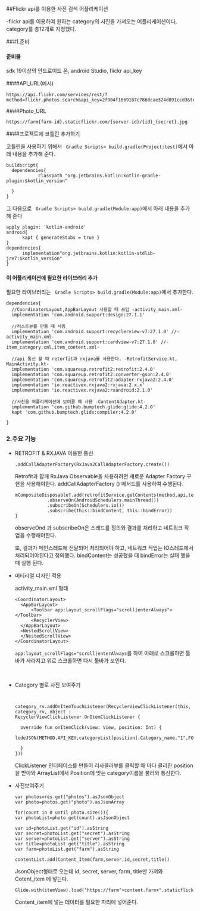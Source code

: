 ##Flickr api를 이용한 사진 검색 어플리케이션



-flickr api를 이용하여 원하는 category의 사진을 가져오는 어플리케이션이다, category를 총12개로 지정했다.



###1.준비

#### 준비물

 sdk 19이상의 안드로이드 폰, android Studio, flickr api_key



####API_URL(예시)

``` 
https://api.flickr.com/services/rest/?method=flickr.photos.search&api_key=2f904f1669187c7860cae324d891ccd3&text=apple&page=2&per_page=10&format=json&nojsoncallback=1
```



####Photo_URL

```
https://farm{farm-id}.staticflickr.com/{server-id}/{id}_{secret}.jpg
```



####프로젝트에 코틀린 추가하기

코틀린을 사용하기 위해서 ``` Gradle Scripts> build.gradle(Project:test)```에서 아래 내용을 추가해 준다.

```
buildscript{
  dependencies{
            classpath "org.jetbrains.kotlin:kotlin-gradle-plugin:$kotlin_version"
			
  }
}
```

그 다음으로 ``` Gradle Scripts> build.gradle(Module:app)```에서 아래 내용을 추가해 준다

```
apply plugin: 'kotlin-android'
android{
      kapt { generateStubs = true }
}
dependencies{
      implementation"org.jetbrains.kotlin:kotlin-stdlib-jre7:$kotlin_version"
}
```



#### 이 어플리케이션에 필요한 라이브러리 추가

필요한 라이브러리는 ``` Gradle Scripts> build.gradle(Module:app)```에서 추가한다.

```
dependencies{
  //CoordinatorLayout,AppBarLayout 사용할 때 쓰임 -activity_main.xml-
  implementation 'com.android.support:design:27.1.1'
  
  //리스트뷰를 만들 때 사용
  implementation 'com.android.support:recyclerview-v7:27.1.0' //-activity_main.xml-
  implementation 'com.android.support:cardview-v7:27.1.0' //-item_category.xml,item_content.xml-
  
  //api 통신 할 때 retorfit과 rxjava를 사용한다. -RetrofitService.kt, MainActivity.kt-
  implementation 'com.squareup.retrofit2:retrofit:2.4.0'
  implementation 'com.squareup.retrofit2:converter-gson:2.4.0'
  implementation 'com.squareup.retrofit2:adapter-rxjava2:2.4.0'
  implementation 'io.reactivex.rxjava2:rxjava:2.x.x'
  implementation 'io.reactivex.rxjava2:rxandroid:2.1.0'
  
  //사진을 어플리케이션에 보여줄 때 사용 -ContentAdapter.kt-
  implementation 'com.github.bumptech.glide:glide:4.2.0'
  kapt 'com.github.bumptech.glide:compiler:4.2.0'
 
}
```



### 2.주요 기능

+ RETROFIT &  RXJAVA  이용한 통신

  ```
  .addCallAdapterFactory(RxJava2CallAdapterFactory.create())
  ```

  Retrofit과 함께 RxJava Observable을 사용하려면 새로운 Adapter Factory 구현을 사용해야한다. addCallAdapterFactory () 메서드를 사용하여 수행된다.

  ```
  mCompositeDisposable?.add(retrofitService.getContents(method,api,text,page,format,callback,per_page)
              .observeOn(AndroidSchedulers.mainThread())
              .subscribeOn(Schedulers.io())
              .subscribe(this::bindContent, this::bindError))
  }
  ```

  observeOnd 과 subscribeOn은 스레드를 정의와 결과를 처리하고 네트워크 작업을 수행해야한다.

  또, 결과가 메인스레드에 전달되어 처리되어야 하고, 네트워크 작업는 IO스레드에서 처리되어야된다고 정의했다.  bindContent는 성공했을 때 bindError는 실패 했을 때 실행 된다.

+ 머티리얼 디자인 적용 

  activity_main.xml 형태

  ```
  <CoordinatorLayout>
  	<AppBarLayout>
  		<Toolbar app:layout_scrollFlags="scroll|enterAlways"></Toolbar>
  		<RecyclerView>
  	</AppBarLayout>
  	<NestedScrollView>
  	</NestedScrollView>
  </CoordinatorLayout>
  ```

   ```app:layout_scrollFlags="scroll|enterAlways```를 하여 아래로 스크롤하면 툴바가 사라지고 위로 스크롤하면 다시 툴바가 보인다.

  ​

+ Category 별로 사진 보여주기 

  ```
          
          
  category_rv.addOnItemTouchListener(RecyclerViewClickListener(this, category_rv, object :
  RecyclerViewClickListener.OnItemClickListener {

  	override fun onItemClick(view: View, position: Int) {
  				        		      				        		     lodeJSON(METHOD,API_KEY,categoryList[position].Category_name,"1",FORMAT,"1","10")

  	}
  }))
  ```

  ClickListener 인터페이스를 만들어 리사클러뷰를 클릭할 때 마다 클리한 position을 받아와 ArrayList에서 Position에 맞는 category이름을 불러와 통신한다.

+ 사진보여주기

  ```
  var photos=res.get("photos").asJsonObject
  var photo=photos.get("photo").asJsonArray

  for(count in 0 until photo.size()){
  var photoList=photo.get(count).asJsonObject

  var id=photoList.get("id").asString
  var secret=photoList.get("secret").asString
  var server=photoList.get("server").asString
  var title=photoList.get("title").asString
  var farm=photoList.get("farm").asString

  contentList.add(Content_Item(farm,server,id,secret,title))
  ```

   JsonObject형태로 오는데  id, secret, server, farm, title만 가져와 Cotent_item 에 넣는다.

  ```
  Glide.with(itemView).load("https://farm"+content.farm+".staticflickr.com/"+content.server+"/"+content.id+"_"+content.secret+".jpg").into(image)
  ```

  Content_item에 넣는 데이터를 필요한 자리에 넣어준다.

  ​





